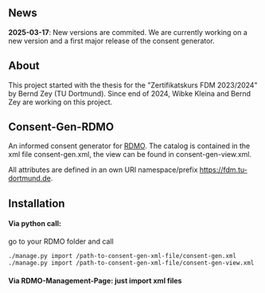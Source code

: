 ## News 
**2025-03-17**: New versions are commited. We are currently working on a new version and a first major release of the consent generator. 

## About
This project started with the thesis for the "Zertifikatskurs FDM 2023/2024" by Bernd Zey (TU Dortmund). 
Since end of 2024, Wibke Kleina and Bernd Zey are working on this project. 

## Consent-Gen-RDMO
An informed consent generator for [RDMO](https://github.com/rdmorganiser/rdmo). 
The catalog is contained in the xml file consent-gen.xml, the view can be found in consent-gen-view.xml.

All attributes are defined in an own URI namespace/prefix https://fdm.tu-dortmund.de.  

## Installation
#### Via python call: 
go to your RDMO folder and call
```
./manage.py import /path-to-consent-gen-xml-file/consent-gen.xml
./manage.py import /path-to-consent-gen-xml-file/consent-gen-view.xml
```

#### Via RDMO-Management-Page: just import xml files


